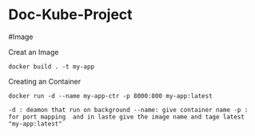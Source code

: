 # Doc-Kube-Project

#Image

Creat an Image
    

    docker build . -t my-app


Creating an Container


    docker run -d --name my-app-ctr -p 8000:800 my-app:latest

``
    -d : deamon that run on background
    --name: give container name
    -p : for port mapping 
    and in laste give the image name and tage latest "my-app:latest"
``
